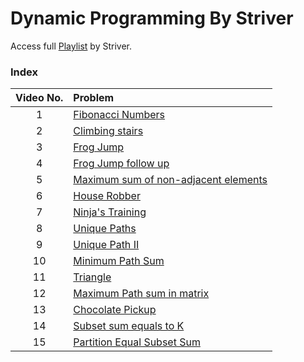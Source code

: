 # Dynamic Programming By Striver

Access full [Playlist](<(https://www.youtube.com/playlist?list=PLgUwDviBIf0qUlt5H_kiKYaNSqJ81PMMY)>) by Striver.

### Index

| Video No. | Problem                                                       |
| :-------: | :------------------------------------------------------------ |
|     1     | [Fibonacci Numbers](./1_fibonacciNumbers.md)                  |
|     2     | [Climbing stairs](./2_climbingStairs.md)                      |
|     3     | [Frog Jump](./3_frogJump.md)                                  |
|     4     | [Frog Jump follow up](./4_KfrogJump.md)                       |
|     5     | [Maximum sum of non-adjacent elements](./5_MaximumSum.md)     |
|     6     | [House Robber](./6_HouseRobberII.md)                          |
|     7     | [Ninja's Training](./7_ninjasTraining.md)                     |
|     8     | [Unique Paths](./8_UniquePaths.md)                            |
|     9     | [Unique Path II](./9_UniquePathII.md)                         |
|    10     | [Minimum Path Sum](./10_MinimumPathSum.md)                    |
|    11     | [Triangle](./11.triangle.md)                                  |
|    12     | [Maximum Path sum in matrix](./12_MaximumPathSum.md)          |
|    13     | [Chocolate Pickup](./13_chocolatePickup.md)                   |
|    14     | [ Subset sum equals to K](./14_subsetSumEqualsK.md)           |
|    15     | [Partition Equal Subset Sum](./15_PartitionEqualSubsetSum.md) |
